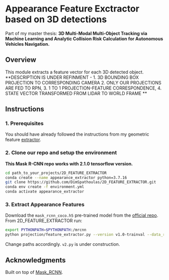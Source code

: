 # Appearance Feature Exctractor based on 3D detections
Part of my master thesis: **3D Multi-Modal Multi-Object Tracking via Machine Learning and Analytic Collision Risk Calculation for Autonomous Vehicles Navigation.**
## Overview
This module extracts a feature vector for each 3D detected object. **DESCRIPTION IS UNDER REFINMENT - 1. 3D BOUNDING BOX PROJECTION TO CORRESPONDING CAMERA 2. ONLY OUR PROJECTIONS ARE FED TO RPN, 3. 1 TO 1 PROJECTION-FEATURE CORRESPONDENCE, 4. STATE VECTOR TRANSFORMED FROM LIDAR TO WORLD FRAME **

## Instructions
### 1. Prerequisites 
You should have already followed the instructions from my geometric feature [extractor](https://github.com/DimSpathoulas/PC_FEATURE_EXTRACTOR.git).

### 2. Clone our repo and setup the environment
**This Mask R-CNN repo works with 2.1.0 tensorflow version.**
```bash
cd path_to_your_projects/2D_FEATURE_EXTRACTOR
conda create --name appearance_extractor python=3.7.16
git clone https://github.com/DimSpathoulas/2D_FEATURE_EXTRACTOR.git
conda env create -f environment.yml
conda activate appearance_extractor
```

### 3. Extract Appearance Features
Download the ```mask_rcnn_coco.h5``` pre-trained model from the [official repo](https://github.com/matterport/Mask_RCNN).
From 2D_FEATURE_EXTRACTOR run:
```bash
export PYTHONPATH=$PYTHONPATH:/mrcnn
python projection/feature_extractor.py --version v1.0-trainval --data_root /second_ext4/ktsiakas/kosmas/nuscenes/v1.0-trainval --detection_file /home/ktsiakas/thesis_new/PC_FEATURE_EXTRACTOR/tools/centerpoint_predictions_train.npy --output_file mrcnn_train.pkl
```
Change paths accordingly.
```v2.py``` is under construction.

## Acknowledgments
Built on top of [Mask_RCNN](https://github.com/matterport/Mask_RCNN).
